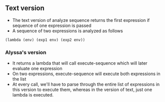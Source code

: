 ## Text version
- The text version of analyze sequence returns the first expression if sequence of one expression is passed
- A sequence of two expressions is analyzed as follows
```SCM
(lambda (env) (exp1 env) (exp2 env))
```

### Alyssa's version
- It returns a lambda that will call execute-sequence which will later evaluate one expression
- On two expressions, execute-sequence will execute both expressions in the list 
- At every call, we'll have to parse through the entire list of expressions in this version to execute them, whereas in the version of text, just one lambda is executed.

